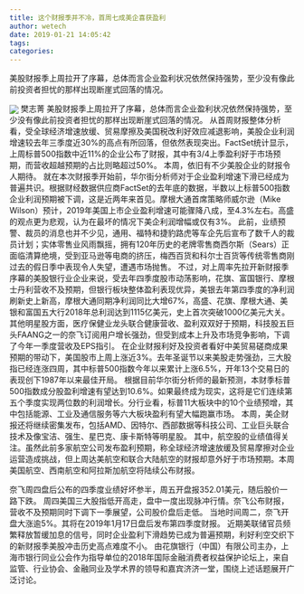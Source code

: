 ```yaml
---
title: 这个财报季并不冷，首周七成美企喜获盈利
author: wetech
date: 2019-01-21 14:05:42
tags: 
categories: 
---
```

美股财报季上周拉开了序幕，总体而言企业盈利状况依然保持强势，至少没有像此前投资者担忧的那样出现断崖式回落的情况。
<!-- more -->
<img align="center" border="0" src="https://imgcdn.yicai.com/uppics/images/2019/01/147a352162e6ef62ecd4444780278571.jpg" />
樊志菁
美股财报季上周拉开了序幕，总体而言企业盈利状况依然保持强势，至少没有像此前投资者担忧的那样出现断崖式回落的情况。
从首周财报整体分析看，受全球经济增速放缓、贸易摩擦及美国税改利好效应减退影响，美股企业利润增速较去年三季度近30%的高点有所回落，但依然表现突出。FactSet统计显示，上周标普500指数中近11%的企业公布了财报，其中有3/4上季盈利好于市场预期，而营收超越预期的占比则略超过50%。
本周，依旧有不少美股企业的财报令人期待。
就在本次财报季开始前，华尔街分析师对于企业盈利增速下滑已经成为普遍共识。根据财经数据供应商FactSet的去年底的数据，半数以上标普500指数企业利润预期被下调，这是近两年来首见。摩根大通首席策略师威尔逊（Mike Wilson）预计，2019年美国上市企业盈利增速可能骤降八成，至4.3%左右。高盛的观点更为悲观，认为在最坏的情况下美企利润增幅或仅有3%。
此前，业绩预警、裁员的消息也并不少见，通用、福特和捷豹路虎等车企先后宣布了数千人的裁员计划；实体零售业风雨飘摇，拥有120年历史的老牌零售商西尔斯（Sears）正面临清算绝境，受到亚马逊等电商的挤压，梅西百货和科尔士百货等传统零售商刚过去的假日季中表现令人失望，遭遇市场抛售。
不过，对上周率先拉开新财报季序幕的美股银行业企业来说，受去年四季度股市动荡影响，花旗、富国银行、摩根士丹利营收不及预期，但银行板块整体盈利表现优异，美银去年第四季度的净利润刷新史上新高，摩根大通同期净利润同比大增67%，高盛、花旗、摩根大通、美银和富国五大行2018年总利润达到1115亿美元，史上首次突破1000亿美元大关。
其他明星股方面，医疗保健业龙头联合健康营收、盈利双双好于预期，科技股五巨头FAANG之一的奈飞订阅用户增长强劲，但受到成本上升及市场竞争影响，下调了今年一季度营收及EPS指引。
在企业财报利好及投资者看好中美贸易磋商成果预期的带动下，美国股市上周上涨近3%。去年圣诞节以来美股走势强劲，三大股指已经连涨四周，其中标普500指数今年以来累计上涨6.5%，开年13个交易日的表现创下1987年以来最佳开局。
根据目前华尔街分析师的最新预测，本财季标普500指数成分股盈利增速有望达到10.6%。如果最终成为现实，这将是它们连续第五个季度实现两位数的利润增长。分行业看，标普11大板块中的10个业绩预增，其中包括能源、工业及通信服务等六大板块盈利有望大幅跑赢市场。
本周，美企财报还将继续密集发布，包括AMD、因特尔、西部数据等科技公司、工业巨头联合技术及像宝洁、强生、星巴克、康卡斯特等明星股。
其中，航空股的业绩值得关注。虽然此前多家航空公司发布盈利预期，称全球经济增速放缓及贸易摩擦对企业运营造成挑战，但上周达美航空和联合大陆航空的财报却意外好于市场预期。本周美国航空、西南航空和阿拉斯加航空将陆续公布财报。
 
 
奈飞周四盘后公布的四季度业绩好坏参半，周五开盘报352.01美元，随后股价一路下跌。
周四美国三大股指低开高走，盘中一度出现脉冲行情。奈飞公布财报，营收不及预期同时下调下一季展望，公司股价盘后走低。
当地时间周二，奈飞开盘大涨逾5%。其将在2019年1月17日盘后发布第四季度财报。
近期美联储官员频繁释放暂缓加息的信号，同时企业盈利下滑趋势已成为普遍预期，利好利空交织下的新财报季美股冲击历史高点难度不小。
由花旗银行（中国）有限公司主办，上海市银行同业公会作为指导单位的2018年国际金融消费者权益保护论坛上，来自监管、行业协会、金融同业及学术界的领导和嘉宾济济一堂，围绕上述话题展开广泛讨论。
